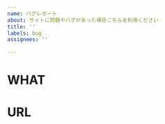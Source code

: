 ```yaml
---
name: バグレポート
about: サイトに問題やバグがあった場合こちらを利用ください
title: ''
labels: bug
assignees: ''

---
```


# WHAT
<!-- 問題点をこちらに記載ください -->

# URL
<!-- 特定のURLで問題が起きる場合はこちらに記載ください -->
